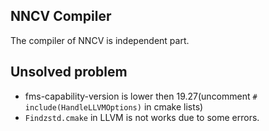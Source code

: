 NNCV Compiler
---

The compiler of NNCV is independent part.

## Unsolved problem

* fms-capability-version is lower then 19.27(uncomment `# include(HandleLLVMOptions)` in cmake lists)
* `Findzstd.cmake` in LLVM is not works due to some errors.